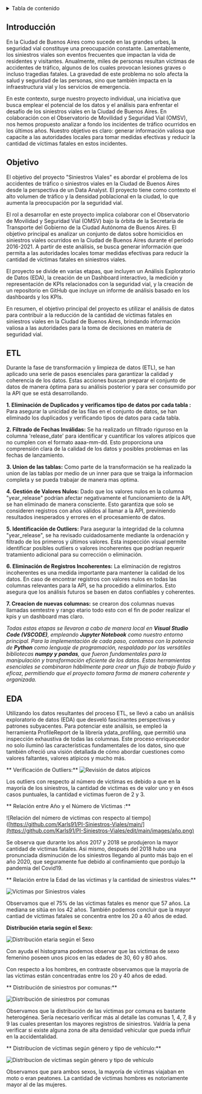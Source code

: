<!-- TABLA DE CONTENIDO -->
<details>
  <summary>Tabla de contenido</summary>
  <ol>  
    <li><a href="#Introducción">Introducción</a></li>
    <li><a href="#Objetivo">Objetivo</a></li>
    <li><a href="#ETL">ETL</a></li>
    <li><a href="EDA">EDA</a></li>
  </ol>
</details>


## Introducción

En la Ciudad de Buenos Aires como sucede en las grandes urbes, la seguridad vial constituye una preocupación constante. Lamentablemente, los siniestros viales son eventos frecuentes que impactan la vida de residentes y visitantes. Anualmente, miles de personas resultan víctimas de accidentes de tráfico, algunos de los cuales provocan lesiones graves o incluso tragedias fatales. La gravedad de este problema no solo afecta la salud y seguridad de las personas, sino que también impacta en la infraestructura vial y los servicios de emergencia.

En este contexto, surge nuestro proyecto individual, una iniciativa que busca emplear el potencial de los datos y el análisis para enfrentar el desafío de los siniestros viales en la Ciudad de Buenos Aires. En colaboración con el Observatorio de Movilidad y Seguridad Vial (OMSV), nos hemos propuesto analizar a fondo los incidentes de tráfico ocurridos en los últimos años. Nuestro objetivo es claro: generar información valiosa que capacite a las autoridades locales para tomar medidas efectivas y reducir la cantidad de víctimas fatales en estos incidentes.


## Objetivo

El objetivo del proyecto "Siniestros Viales" es abordar el problema de los accidentes de tráfico o siniestros viales en la Ciudad de Buenos Aires desde la perspectiva de un Data Analyst. El proyecto tiene como contexto el alto volumen de tráfico y la densidad poblacional en la ciudad, lo que aumenta la preocupación por la seguridad vial.

El rol a desarrollar en este proyecto implica colaborar con el Observatorio de Movilidad y Seguridad Vial (OMSV) bajo la órbita de la Secretaría de Transporte del Gobierno de la Ciudad Autónoma de Buenos Aires. El objetivo principal es analizar un conjunto de datos sobre homicidios en siniestros viales ocurridos en la Ciudad de Buenos Aires durante el período 2016-2021. A partir de este análisis, se busca generar información que permita a las autoridades locales tomar medidas efectivas para reducir la cantidad de víctimas fatales en siniestros viales.

El proyecto se divide en varias etapas, que incluyen un Análisis Exploratorio de Datos (EDA), la creación de un Dashboard interactivo, la medición y representación de KPIs relacionados con la seguridad vial, y la creación de un repositorio en GitHub que incluye un informe de análisis basado en los dashboards y los KPIs.

En resumen, el objetivo principal del proyecto es utilizar el análisis de datos para contribuir a la reducción de la cantidad de víctimas fatales en siniestros viales en la Ciudad de Buenos Aires, brindando información valiosa a las autoridades para la toma de decisiones en materia de seguridad vial.



## ETL

Durante la fase de transformación y limpieza de datos (ETL), se han aplicado una serie de pasos esenciales para garantizar la calidad y coherencia de los datos. Estas acciones buscan preparar el conjunto de datos de manera óptima para su análisis posterior y para ser consumido por la API que se está desarrollando.

**1. Eliminación de Duplicados y verificamos tipo de datos por cada tabla :** Para asegurar la unicidad de las filas en el conjunto de datos, se han eliminado los duplicados y verificando tipos de datos para cada tabla.

**2. Filtrado de Fechas Inválidas:** Se ha realizado un filtrado riguroso en la columna 'release_date' para identificar y cuantificar los valores atípicos que no cumplen con el formato aaaa-mm-dd. Esto proporciona una comprensión clara de la calidad de los datos y posibles problemas en las fechas de lanzamiento.

**3. Union de las tablas:** Como parte de la transformación se ha realizado la union de las tablas por medio de un inner para que se traiga la informacion completa y se pueda trabajar de manera mas optima.

**4. Gestión de Valores Nulos:** Dado que los valores nulos en la columna "year_release" podrían afectar negativamente el funcionamiento de la API, se han eliminado de manera consciente. Esto garantiza que solo se consideren registros con años válidos al llamar a la API, previniendo resultados inesperados y errores en el procesamiento de datos.

**5. Identificación de Outliers:** Para asegurar la integridad de la columna "year_release", se ha revisado cuidadosamente mediante la ordenación y filtrado de los primeros y últimos valores. Esta inspección visual permite identificar posibles outliers o valores incoherentes que podrían requerir tratamiento adicional para su corrección o eliminación.

**6. Eliminación de Registros Incoherentes:** La eliminación de registros incoherentes es una medida importante para mantener la calidad de los datos. En caso de encontrar registros con valores nulos en todas las columnas relevantes para la API, se ha procedido a eliminarlos. Esto asegura que los análisis futuros se basen en datos confiables y coherentes.

**7. Creacion de nuevas columnas:** se crearon dos columnas nuevas llamadas semtestre y rango etario todo esto con el fin de poder realizar el kpis y un dashboard mas claro.


*Todas estas etapas se llevaron a cabo de manera local en **Visual Studio Code (VSCODE)**, empleando **Jupyter Notebook** como nuestro entorno principal. Para la implementación de cada paso, contamos con la potencia de **Python** como lenguaje de programación, respaldado por las versátiles bibliotecas **numpy y pandas**, que fueron fundamentales para la manipulación y transformación eficiente de los datos. Estas herramientas esenciales se combinaron hábilmente para crear un flujo de trabajo fluido y eficaz, permitiendo que el proyecto tomara forma de manera coherente y organizada.*

## EDA

Utilizando los datos resultantes del proceso ETL, se llevó a cabo un análisis exploratorio de datos (EDA) que desveló fascinantes perspectivas y patrones subyacentes. Para potenciar este análisis, se empleó la herramienta ProfileReport de la librería ydata_profiling, que permitió una inspección exhaustiva de todas las columnas. Este proceso enriquecedor no solo iluminó las características fundamentales de los datos, sino que también ofreció una visión detallada de cómo abordar cuestiones como valores faltantes, valores atípicos y mucho más.

** Verificación de Outliers:**
![Revisión de datos atípicos](https://github.com/Karls91/PI-Siniestros-Viales/edit/main/imagesBoxplot.png)


Los outliers con respecto al número de victimas es debido a que en la mayoría de los siniestros, la cantidad de victimas es de valor uno y en ésos casos puntuales, la cantidad e victimas fueron de 2 y 3. 

** Relación entre Año y el Número de Víctimas :**

![Relación del número de victimas con respecto al tiempo]([https://github.com/Karls91/PI-Siniestros-Viales/main/](https://github.com/Karls91/PI-Siniestros-Viales/edit/main/images/año.png)

Se observa que durante los años 2017 y 2018 se produjeron la mayor cantidad de victimas fatales. Asi mismo, después del 2018 hubo una pronunciada disminución de los siniestros llegando al punto más bajo en el año 2020, que seguramente fue debido al confinamiento que pordujo la pandemia del Covid19.



** Relación entre la Edad de las víctimas y la cantidad de siniestros viales:**

![Víctimas por Siniestros viales](https://github.com/Karls91/PI-Siniestros-Viales/edit/main/images/Histo_edad.png)

Observamos que el 75% de las víctimas fatales es menor que 57 años. La mediana se sitúa en los 42 años. También podemos concluir que la mayor cantiad de víctimas fatales se concentra entre los 20 a 40 años de edad.

**Distribución etaria según el Sexo:**

![Distribución etaria según el Sexo](https://github.com/Karls91/PI-Siniestros-Viales/edit/main/images/Histo_Sexo.png)

Con ayuda el histograma podemos observar que las victimas de sexo femenino poseen unos picos en las edades de 30, 60 y 80 años. 

Con respecto a los hombres, en contraste observamos que la mayoría de las víctimas están concentradas entre los 20 y 40 años de edad.

** Distribución de siniestros por comunas:**

![Distribución de siniestros por comunas](https://github.com/Karls91/PI-Siniestros-Viales/edit/main/images/victim_comuna.png)

Observamos que la distribución de las víctimas por comuna es bastante heterogénea. Sería necesario verificar más al detalle las comunas 1, 4, 7, 8 y 9 las cuales presentan los mayores registros de siniestros. Valdría la pena verificar si existe alguna zona de alta densidad vehicular que pueda influir en la accidentalidad.

** Distribucíon de víctimas según género y tipo de vehículo:**

![Distribucíon de víctimas según género y tipo de vehículo](https://github.com/Karls91/PI-Siniestros-Viales/edit/main/images/vehiculo.png)


Observamos que para ambos sexos, la mayoría de victimas viajaban en moto o eran peatones. La cantidad de victimas hombres es notoriamente mayor al de las mujeres.
